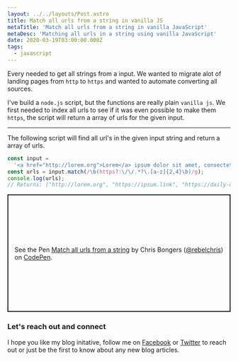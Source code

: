 ```yaml
---
layout: ../../layouts/Post.astro
title: Match all urls from a string in vanilla JS
metaTitle: 'Match all urls from a string in vanilla JavaScript'
metaDesc: 'Matching all urls in a string using vanilla JavaScript'
date: 2020-03-19T03:00:00.000Z
tags:
  - javascript
---
```


Every needed to get all strings from a input.
We wanted to migrate alot of landing pages from `http` to `https` and wanted to automate converting all sources.

I've build a `node.js` script, but the functions are really plain `vanilla js`.
We first needed to index all urls to see if it was even possible to make them `https`, the script will return a array of urls for the given input.

---

The following script will find all url's in the given input string and return a array of urls.

```js
const input =
  '<a href="http://lorem.org">Lorem</a> ipsum dolor sit amet, consectetur adipiscing elit, sed do eiusmod tempor incididunt ut labore et dolore magna aliqua. Risus ultricies tristique nulla aliquet enim. Sed viverra tellus in hac habitasse platea dictumst. <a href="https://ipsum.link">Ipsum</a> consequat nisl vel pretium lectus quam. Ultrices mi tempus imperdiet nulla malesuada pellentesque elit eget. Egestas congue quisque egestas diam in. Velit ut tortor pretium viverra suspendisse potenti. Donec ac odio tempor orci dapibus. Eget dolor morbi non arcu. In nisl nisi scelerisque eu. Commodo quis imperdiet massa tincidunt nunc pulvinar sapien. Mauris sit amet massa vitae tortor condimentum lacinia <a href="https://daily-dev-tips.com/">quis</a> vel.';
const urls = input.match(/\b(https?:\/\/.*?\.[a-z]{2,4}\b)/g);
console.log(urls);
// Returns: ["http://lorem.org", "https://ipsum.link", "https://daily-dev-tips.com"]
```

<p class="codepen" data-height="265" data-theme-id="dark" data-default-tab="js" data-user="rebelchris" data-slug-hash="gOpKJLz" style="height: 265px; box-sizing: border-box; display: flex; align-items: center; justify-content: center; border: 2px solid; margin: 1em 0; padding: 1em;" data-pen-title="Match all urls from a string">
  <span>See the Pen <a href="https://codepen.io/rebelchris/pen/gOpKJLz">
  Match all urls from a string</a> by Chris Bongers (<a href="https://codepen.io/rebelchris">@rebelchris</a>)
  on <a href="https://codepen.io">CodePen</a>.</span>
</p>
<script async src="https://static.codepen.io/assets/embed/ei.js"></script>

### Let's reach out and connect

I hope you like my blog initative, follow me on [Facebook](https://www.facebook.com/DailyDevTipsBlog) or [Twitter](https://twitter.com/DailyDevTips1) to reach out or just be the first to know about any new blog articles.
